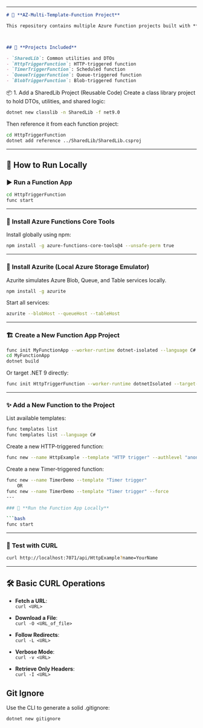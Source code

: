 
---

```markdown
# 🚀 **AZ-Multi-Template-Function Project**

This repository contains multiple Azure Function projects built with **.NET 9** and the **Azure Functions CLI**. It showcases various trigger types and a shared library for reusable components.



## 📁 **Projects Included**

- `SharedLib`: Common utilities and DTOs  
- `HttpTriggerFunction`: HTTP-triggered function  
- `TimerTriggerFunction`: Scheduled function  
- `QueueTriggerFunction`: Queue-triggered function  
- `BlobTriggerFunction`: Blob-triggered function  
```


📦 1. Add a SharedLib Project (Reusable Code)
Create a class library project to hold DTOs, utilities, and shared logic:
```bash
dotnet new classlib -n SharedLib -f net9.0
```
Then reference it from each function project:
```bash
cd HttpTriggerFunction
dotnet add reference ../SharedLib/SharedLib.csproj
```
---

## 🧪 **How to Run Locally**

### ▶️ Run a Function App

```bash
cd HttpTriggerFunction
func start
```

---

### 🔧 **Install Azure Functions Core Tools**

Install globally using npm:

```bash
npm install -g azure-functions-core-tools@4 --unsafe-perm true
```

---

### 🧪 **Install Azurite (Local Azure Storage Emulator)**

Azurite simulates Azure Blob, Queue, and Table services locally.

```bash
npm install -g azurite
```

Start all services:

```bash
azurite --blobHost --queueHost --tableHost
```

---

### 🏗️ **Create a New Function App Project**

```bash
func init MyFunctionApp --worker-runtime dotnet-isolated --language C#
cd MyFunctionApp
dotnet build
```

Or target .NET 9 directly:

```bash
func init HttpTriggerFunction --worker-runtime dotnetIsolated --target-framework net9.0
```

---

### ✨ **Add a New Function to the Project**

List available templates:

```bash
func templates list
func templates list --language C#
```

Create a new HTTP-triggered function:

```bash
func new --name HttpExample --template "HTTP trigger" --authlevel "anonymous"
```

Create a new Timer-triggered function:

```bash
func new --name TimerDemo --template "Timer trigger"
    OR
func new --name TimerDemo --template "Timer trigger" --force
---

### 🚀 **Run the Function App Locally**

```bash
func start
```

---

### 🧪 **Test with CURL**

```bash
curl http://localhost:7071/api/HttpExample?name=YourName
```

---

## 🛠️ **Basic CURL Operations**

- **Fetch a URL**:  
  `curl <URL>`

- **Download a File**:  
  `curl -O <URL_of_file>`

- **Follow Redirects**:  
  `curl -L <URL>`

- **Verbose Mode**:  
  `curl -v <URL>`

- **Retrieve Only Headers**:  
  `curl -I <URL>`

## Git Ignore
Use the CLI to generate a solid .gitignore:
```bash
dotnet new gitignore
```
